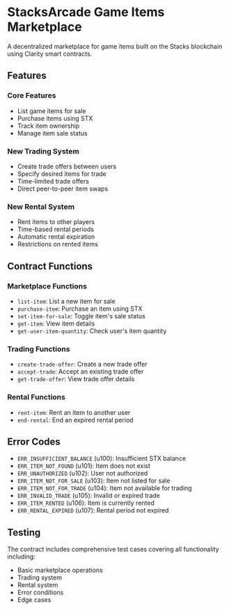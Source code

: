 # StacksArcade Game Items Marketplace

A decentralized marketplace for game items built on the Stacks blockchain using Clarity smart contracts.

## Features

### Core Features
- List game items for sale
- Purchase items using STX
- Track item ownership
- Manage item sale status

### New Trading System
- Create trade offers between users
- Specify desired items for trade
- Time-limited trade offers
- Direct peer-to-peer item swaps

### New Rental System
- Rent items to other players
- Time-based rental periods
- Automatic rental expiration
- Restrictions on rented items

## Contract Functions

### Marketplace Functions
- `list-item`: List a new item for sale
- `purchase-item`: Purchase an item using STX
- `set-item-for-sale`: Toggle item's sale status
- `get-item`: View item details
- `get-user-item-quantity`: Check user's item quantity

### Trading Functions
- `create-trade-offer`: Create a new trade offer
- `accept-trade`: Accept an existing trade offer
- `get-trade-offer`: View trade offer details

### Rental Functions
- `rent-item`: Rent an item to another user
- `end-rental`: End an expired rental period

## Error Codes
- `ERR_INSUFFICIENT_BALANCE` (u100): Insufficient STX balance
- `ERR_ITEM_NOT_FOUND` (u101): Item does not exist
- `ERR_UNAUTHORIZED` (u102): User not authorized
- `ERR_ITEM_NOT_FOR_SALE` (u103): Item not listed for sale
- `ERR_ITEM_NOT_FOR_TRADE` (u104): Item not available for trading
- `ERR_INVALID_TRADE` (u105): Invalid or expired trade
- `ERR_ITEM_RENTED` (u106): Item is currently rented
- `ERR_RENTAL_EXPIRED` (u107): Rental period not expired

## Testing
The contract includes comprehensive test cases covering all functionality including:
- Basic marketplace operations
- Trading system
- Rental system
- Error conditions
- Edge cases
